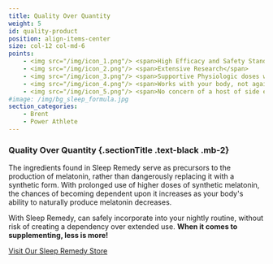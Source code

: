 ```yaml
---
title: Quality Over Quantity
weight: 5
id: quality-product
position: align-items-center
size: col-12 col-md-6
points:
    - <img src="/img/icon_1.png"/> <span>High Efficacy and Safety Standards</span>
    - <img src="/img/icon_2.png"/> <span>Extensive Research</span>
    - <img src="/img/icon_3.png"/> <span>Supportive Physiologic doses with Highest Bioavailability</span>
    - <img src="/img/icon_4.png"/> <span>Works with your body, not against it</span>
    - <img src="/img/icon_5.png"/> <span>No concern of a host of side effects traditionally associated with other products and medications</span>
#image: /img/bg_sleep_formula.jpg
section_categories:
    - Brent
    - Power Athlete
---
```


### <span class="font-italic text-seagreen">Quality</span> Over Quantity {.sectionTitle .text-black .mb-2}

The ingredients found in Sleep Remedy serve as precursors to the production of melatonin, rather than dangerously replacing it with a synthetic form. With prolonged use of higher doses of synthetic melatonin, the chances of becoming dependent upon it increases as your body's ability to naturally produce melatonin decreases.

With Sleep Remedy, can safely incorporate into your nightly routine, without risk of creating a dependency over extended use. **When it comes to supplementing, less is more!**

<div><a href="https://store.docparsley.com/collections/sleep-remedy-products" target="_blank" class="button">Visit Our Sleep Remedy Store</a></div>